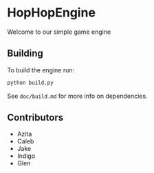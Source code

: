 # HopHopEngine

Welcome to our simple game engine

## Building
To build the engine run:
```bash
python build.py
```

See `doc/build.md` for more info on dependencies.

## Contributors
* Azita
* Caleb
* Jake
* Indigo
* Glen
